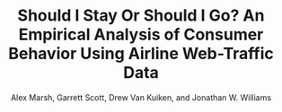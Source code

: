 ---
layout: pdf
permalink: /EOT2025/
pdf: /papers/ShouldIStayOrShouldIGo.pdf
title: "Should I Stay Or Should I Go? An Empirical Analysis of Consumer Behavior Using Airline Web-Traffic Data"
seo_title: "Should I Stay Or Should I Go? An Empirical Analysis of Consumer Behavior Using Airline Web-Traffic Data"
author: "Alex Marsh, Garrett Scott, Drew Van Kuiken, and Jonathan W. Williams"
header:
  og_image: /assets/images/adult_ndo_pdf.png
  teaser: /assets/images/adult_ndo_pdf.png
---